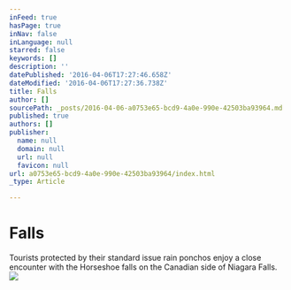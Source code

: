 ```yaml
---
inFeed: true
hasPage: true
inNav: false
inLanguage: null
starred: false
keywords: []
description: ''
datePublished: '2016-04-06T17:27:46.658Z'
dateModified: '2016-04-06T17:27:36.738Z'
title: Falls
author: []
sourcePath: _posts/2016-04-06-a0753e65-bcd9-4a0e-990e-42503ba93964.md
published: true
authors: []
publisher:
  name: null
  domain: null
  url: null
  favicon: null
url: a0753e65-bcd9-4a0e-990e-42503ba93964/index.html
_type: Article

---
```

# Falls

Tourists protected by their standard issue rain ponchos enjoy a close encounter with the Horseshoe falls on the Canadian side of Niagara Falls.
![](https://the-grid-user-content.s3-us-west-2.amazonaws.com/853a3434-b4b0-4916-8488-99518b17cdf8.jpg)